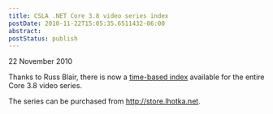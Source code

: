 ```yaml
---
title: CSLA .NET Core 3.8 video series index
postDate: 2010-11-22T15:05:35.6511432-06:00
abstract: 
postStatus: publish
---
```

22 November 2010

Thanks to Russ Blair, there is now a [time-based index](http://download.lhotka.net/Core38Index/CSLA%20Core%203.8%20Videos%20Index.htm) available for the entire Core 3.8 video series.

The series can be purchased from http://store.lhotka.net.
